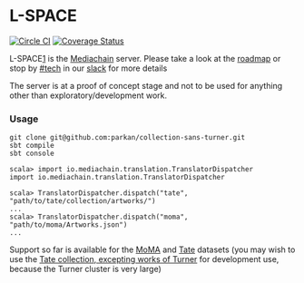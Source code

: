 # L-SPACE

[![Circle CI](https://circleci.com/gh/mediachain/L-SPACE.svg?style=svg)](https://circleci.com/gh/mediachain/L-SPACE)
[![Coverage Status](https://coveralls.io/repos/github/mediachain/L-SPACE/badge.svg?branch=master)](https://coveralls.io/github/mediachain/L-SPACE?branch=master)

L-SPACE[1](http://wiki.lspace.org/mediawiki/L-space) is the [Mediachain](https://medium.com/mine-labs/introducing-mediachain-a696f8fd2035) server. Please take a look at the [roadmap](https://medium.com/mine-labs/mediachain-developer-update-v-a7f6006ad953) or stop by [#tech](https://mediachain.slack.com/messages/tech/) in our [slack](https://mediachain-slack.herokuapp.com/) for more details

The server is at a proof of concept stage and not to be used for anything other than exploratory/development work.

### Usage
```
git clone git@github.com:parkan/collection-sans-turner.git
sbt compile
sbt console
```

```
scala> import io.mediachain.translation.TranslatorDispatcher
import io.mediachain.translation.TranslatorDispatcher

scala> TranslatorDispatcher.dispatch("tate", "path/to/tate/collection/artworks/")
...
scala> TranslatorDispatcher.dispatch("moma", "path/to/moma/Artworks.json")
...
```

Support so far is available for the [MoMA](https://github.com/MuseumofModernArt/collection) and [Tate](https://github.com/tategallery/collection) datasets (you may wish to use the [Tate collection, excepting works of Turner](https://github.com/parkan/collection-sans-turner) for development use, because the Turner cluster is very large)

